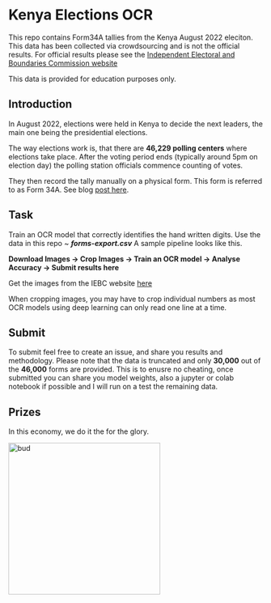 
# Kenya Elections OCR
This repo contains Form34A tallies from the Kenya August 2022 eleciton. This data has been collected via crowdsourcing and is not the official results. For official results please see the [Independent Electoral and Boundaries Commission website](https://www.iebc.or.ke/)

This data is provided for education purposes only.

## Introduction
In August 2022, elections were held in Kenya to decide the next leaders, the main one being the presidential elections.

The way elections work is, that there are **46,229 polling centers** where elections take place. After the voting period ends (typically around 5pm on election day) the polling station officials commence counting of votes.

They then record the tally manually on a physical form. This form is referred to as Form 34A.
See blog [post here](https://bob.africa/using-ai-to-verify-kenya-election-results/).

## Task
Train an OCR model that correctly identifies the hand written digits. Use the data in this repo ~ ***forms-export.csv***
A sample pipeline looks like this.

**Download Images -> Crop Images -> Train an OCR model -> Analyse Accuracy -> Submit results here**

Get the images from the IEBC website [here](https://forms.iebc.or.ke/#/downloads?contest=34)

When cropping images, you may have to crop individual numbers as most OCR models using deep learning can only read one line at a time.

## Submit
To submit feel free to create an issue, and share you results and methodology. 
Please note that the data is truncated and only **30,000** out of the **46,000** forms are provided. This is to enusre no cheating, once submitted you can share you model weights, also a jupyter or colab notebook if possible and I will run on a test the remaining data.

## Prizes
In this economy, we do it the for the glory.

<img width="300" alt="bud" src="https://user-images.githubusercontent.com/18010106/190708607-a633ad4e-0962-4a1e-b58d-9e8029471ee6.png">

